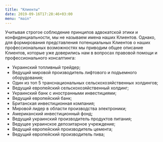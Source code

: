 ```yaml
---
title: "Клиенты"
date: 2019-09-16T17:28:46+03:00
menu: "main"
---
```


Учитывая строгое соблюдение принципов адвокатской этики и конфиденциальности, мы не называем имена наших Клиентов. Однако, для формирования представления потенциальных Клиентов о наших профессиональных возможностях мы приводим общее описание Клиентов, которые уже доверились нам в вопросах правовой помощи и профессионального консалтинга:

* Украинский топливный трейдер;
* Ведущий мировой производитель лифтового и подъемного оборудования;
* Один из топ 5 транснациональных сельскохозяйственных холдингов;
* Ведущий европейский сельскохозяйственный холдинг;
* Украинский банк с иностранными инвестициями;
* Ведущий европейский банк;
* Британская инвестиционная компания;
* Мировой лидер в области производства электроники;
* Американский инвестиционный фонд;
* Ведущий украинский производитель продуктов питания;
* Ведущее украинское депозитарное учреждение;
* Ведущий европейский производитель цемента;
* Ведущий европейский производитель пива;